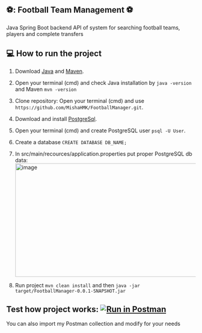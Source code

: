 ## ⚽: **Football Team Management** ⚽

Java Spring Boot backend API of system for searching football teams, players and complete transfers

## :computer: **How to run the project**
1. Download [Java](https://www.oracle.com/java/technologies/javase/jdk17-archive-downloads.html) and [Maven](https://maven.apache.org/install.html).
2. Open your terminal (cmd) and check Java installation by `java -version` and Maven `mvn -version`
3. Clone repository: Open your terminal (cmd) and use `https://github.com/MishaHMK/FootballManager.git`.
4. Download and install [PostgreSql](https://www.postgresql.org/download/).
5. Open your terminal (cmd) and create PostgreSQL user `psql -U User`.
6. Create a database `CREATE DATABASE DB_NAME;`
7. In src/main/recources/application.properties put proper PostgreSQL db data:
   <img width="883" height="302" alt="image" src="https://github.com/user-attachments/assets/3ea9450d-81f1-40b3-a3e2-a9992d38496a" />

8. Run project `mvn clean install` and then `java -jar target/FootballManager-0.0.1-SNAPSHOT.jar`



## Test how project works: [![Run in Postman](https://run.pstmn.io/button.svg)](https://www.postman.com/team66-9067/michhmk-public/collection/5zle125/football-management-api) 

You can also import my Postman collection and modify for your needs
